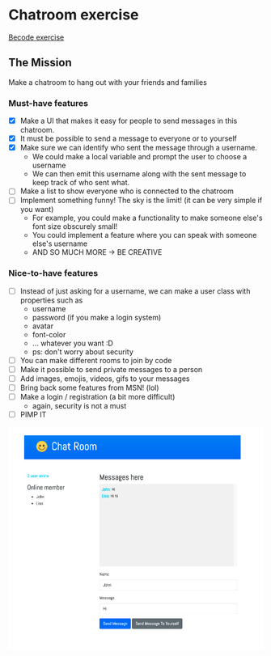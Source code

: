 # Chatroom exercise
[Becode exercise](https://github.com/becodeorg/ANT-Giertz-4.30/tree/master/3.The-Mountain/sockets)

## The Mission
Make a chatroom to hang out with your friends and families

### Must-have features

- [x] Make a UI that makes it easy for people to send messages in this chatroom.
- [x] It must be possible to send a message to everyone or to yourself
- [x] Make sure we can identify who sent the message through a username.
    - We could make a local variable and prompt the user to choose a username
    - We can then emit this username along with the sent message to keep track of who sent what.
- [ ] Make a list to show everyone who is connected to the chatroom
- [ ] Implement something funny! The sky is the limit! (it can be very simple if you want)
    - For example, you could make a functionality to make someone else's font size obscurely small!
    - You could implement a feature where you can speak with someone else's username
    - AND SO MUCH MORE -> BE CREATIVE
    
### Nice-to-have features

- [ ] Instead of just asking for a username, we can make a user class with properties such as
    - username
    - password (if you make a login system)
    - avatar
    - font-color
    - ... whatever you want :D
    - ps: don't worry about security
- [ ] You can make different rooms to join by code
- [ ] Make it possible to send private messages to a person
- [ ] Add images, emojis, videos, gifs to your messages
- [ ] Bring back some features from MSN! (lol)
- [ ] Make a login / registration (a bit more difficult)
    - again, security is not a must
- [ ] PIMP IT

![screen image](img/Screenshot.png)